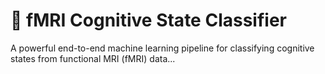 # 🧠 fMRI Cognitive State Classifier

A powerful end-to-end machine learning pipeline for classifying cognitive states from functional MRI (fMRI) data...
